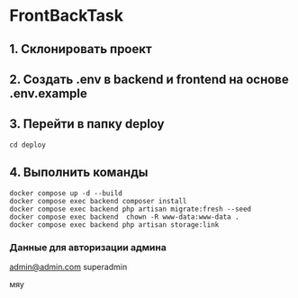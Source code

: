 # FrontBackTask

## 1. Склонировать проект

## 2. Создать .env в backend и frontend на основе .env.example

## 3. Перейти в папку deploy
```
cd deploy
```
## 4. Выполнить команды
```
docker compose up -d --build
docker compose exec backend composer install
docker compose exec backend php artisan migrate:fresh --seed
docker compose exec backend  chown -R www-data:www-data .
docker compose exec backend php artisan storage:link
```
### Данные для авторизации админа
admin@admin.com
superadmin

мяу
